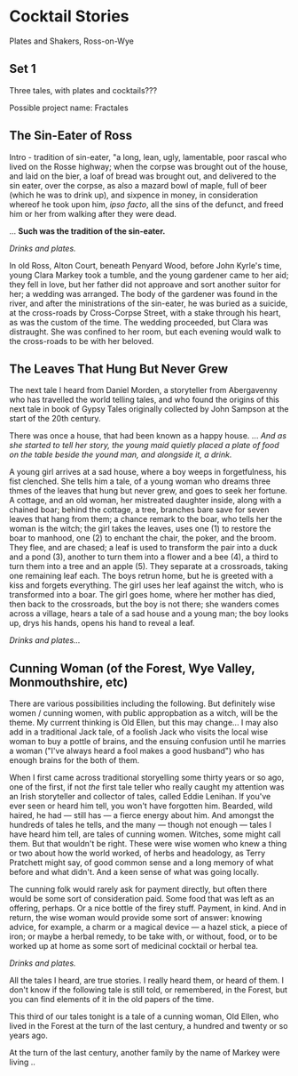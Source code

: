 # Cocktail Stories

Plates and Shakers, Ross-on-Wye

## Set 1

Three tales, with plates and cocktails???

Possible project name: Fractales

## The Sin-Eater of Ross

Intro - tradition of sin-eater, "a long, lean, ugly, lamentable, poor rascal who lived on the Rosse highway; when the corpse was brought out of the house, and laid on the bier, a loaf of bread was brought out, and delivered to the sin eater, over the corpse, as also a mazard bowl of maple, full of beer (which he was to drink up), and sixpence in money, in consideration whereof he took upon him, *ipso facto*, all the sins of the defunct, and freed him or her from walking after they were dead.


... __Such was the tradition of the sin-eater.__

*Drinks and plates.*

In old Ross, Alton Court, beneath Penyard Wood, before John Kyrle's time, young Clara Markey took a tumble, and the young gardener came to her aid; they fell in love, but her father did not approave and sort another suitor for her; a wedding was arranged. The body of the gardener was found in the river, and after the ministrations of the sin-eater, he was buried as a suicide, at the cross-roads by Cross-Corpse Street, with a stake through his heart, as was the custom of the time. The wedding proceeded, but Clara was distraught. She was confined to her room, but each evening would walk to the cross-roads to be with her beloved.

## The Leaves That Hung But Never Grew

The next tale I heard from Daniel Morden, a storyteller from Abergavenny who has travelled the world telling tales, and who found the origins of this next tale in book of Gypsy Tales originally collected by John Sampson at the start of the 20th century.

There was once a house, that had been known as a happy house. ...  *And as she started to tell her story, the young maid quietly placed a plate of food on the table beside the yound man, and alongside it, a drink.*

A young girl arrives at a sad house, where a boy weeps in forgetfulness, his fist clenched. She tells him a tale, of a young woman who dreams three thmes of the leaves that hung but never grew, and goes to seek her fortune. A cottage, and an old woman, her mistreated daughter inside, along with a chained boar; behind the cottage, a tree, branches bare save for seven leaves that hang from them; a chance remark to the boar, who tells her the woman is the witch; the girl takes the leaves, uses one (1) to restore the boar to manhood, one (2) to enchant the chair, the poker, and the broom. They flee, and are chased; a leaf is used to transform the pair into a duck and a pond (3), another to turn them into a flower and a bee (4), a third to turn them into a tree and an apple (5). They separate at a crossroads, taking one remaining leaf each. The boys retrun home, but he is greeted with a kiss and forgets everything. The girl uses her leaf against the witch, who is transformed into a boar. The girl goes home, where her mother has died, then back to the crossroads, but the boy is not there; she wanders comes across a village, hears a tale of a sad house and a young man; the boy looks up, drys his hands, opens his hand to reveal a leaf.

*Drinks and plates...*

## Cunning Woman (of the Forest, Wye Valley, Monmouthshire, etc)

There are various possibilities including the following. But definitely wise women / cunning women, with public appropbation as a witch, will be the theme. My currrent thinking is Old Ellen, but this may change... I may also add in a traditional Jack tale, of a foolish Jack who visits the local wise woman to buy a pottle of brains, and the ensuing confusion until he marries a woman ("I've always heard a fool makes a good husband") who has enough brains for the both of them.

When I first came across traditional storyelling some thirty years or so ago, one of the first, if not *the* first tale teller who really caught my attention was an Irish storyteller and collector of tales, called Eddie Lenihan. If you've ever seen or heard him tell, you won't have forgotten him. Bearded, wild haired, he had — still has — a fierce energy about him. And amongst the hundreds of tales he tells, and the many — though not enough — tales I have heard him tell, are tales of cunning women. Witches, some might call them. But that wouldn't be right. These were wise women who knew a thing or two about how the world worked, of herbs and headology, as Terry Pratchett might say, of good common sense and a long memory of what before and what didn't. And a keen sense of what was going locally.

The cunning folk would rarely ask for payment directly, but often there would be some sort of consideration paid. Some food that was left as an offering, perhaps. Or a nice bottle of the firey stuff. Payment, in kind. And in return, the wise woman would provide some sort of answer: knowing advice, for example, a charm or a magical device — a hazel stick, a piece of iron; or maybe a herbal remedy, to be take with, or without, food, or to be worked up at home as some sort of medicinal cocktail or herbal tea.

*Drinks and plates.*

All the tales I heard, are true stories. I really heard them, or heard of them. I don't know if the following tale is still told, or remembered, in the Forest, but you can find elements of it in the old papers of the time.

This third of our tales tonight is a tale of a cunning woman, Old Ellen, who lived in the Forest at the turn of the last century, a hundred and twenty or so years ago.

At the turn of the last century, another family by the name of Markey were living ..

